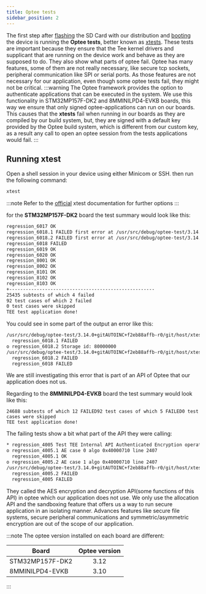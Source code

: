 ```yaml
---
title: Optee tests
sidebar_position: 2
---
```


The first step after [flashing](../technical/BSP/Flashing) the SD Card with our distribution and
[booting](../technical/20.HardwareSetup/20.intro.mdx) the device is running the **Optee tests**, better known as [xtests](https://github.com/OP-TEE/optee_test).
These tests are important because they ensure that the Tee kernel drivers and supplicant that are
running on the device work and behave as they are supposed to do.
They also show what parts of optee fail.
Optee has many features, some of them are not really necessary, like secure tcp
sockets, peripheral communication like SPI or serial ports. As those
features are not necessary for our application, even though some optee
tests fail, they might not be critical.
:::warning
The Optee framework provides the option
to authenticate applications that can be executed in the system.
We use this functionality in STM32MP157F-DK2
and 8MMINILPD4-EVKB boards, this way we ensure that only signed
optee-applications can run on our boards. This causes that the __xtests__ 
fail when running in our boards as they are compiled by our
build system, but, they are signed with a default key provided by the
Optee build system, which is different from our custom key, as a result any call to open an optee session from
the tests applications would fail.
:::

## Running xtest

Open a shell session in your device using either Minicom or SSH. then
run the following command:

```bash
xtest
```

:::note
Refer to the [official](https://optee.readthedocs.io/en/latest/building/gits/optee_test.html) xtest documentation for further options
:::

for the **STM32MP157F-DK2** board the test summary would look like this:

```bash
regression_6017 OK
regression_6018.1 FAILED first error at /usr/src/debug/optee-test/3.14.0+gitAUTOINC+f2eb88affb-r0/git/host/xtest/regression_6000.c:1707
regression_6018.2 FAILED first error at /usr/src/debug/optee-test/3.14.0+gitAUTOINC+f2eb88affb-r0/git/host/xtest/regression_6000.c:1697
regression_6018 FAILED
regression_6019 OK
regression_6020 OK
regression_8001 OK
regression_8002 OK
regression_8101 OK
regression_8102 OK
regression_8103 OK
+-----------------------------------------------------
25435 subtests of which 4 failed
92 test cases of which 2 failed
0 test cases were skipped
TEE test application done!
```

You could see in some part of the output an error like this:

```bash
/usr/src/debug/optee-test/3.14.0+gitAUTOINC+f2eb88affb-r0/git/host/xtest/regression_6000.c:1707: fs_write(&sess, obj, block, block_size) has an unexpected value: 0xffff3024 = TEE_ERROR_TARGET_DEAD, expected 0x0 = TEEC_SUCCESS
  regression_6018.1 FAILED
o regression_6018.2 Storage id: 80000000
/usr/src/debug/optee-test/3.14.0+gitAUTOINC+f2eb88affb-r0/git/host/xtest/regression_6000.c:1697: fs_create(&sess, file_01, sizeof(file_01), 0x00000002, 0, ((void *)0), 0, &obj, storage_id) has an unexpected value: 0xffff0003 = TEEC_ERROR_ACCESS_CONFLICT, expected 0x0 = TEEC_SUCCESS
  regression_6018.2 FAILED
  regression_6018 FAILED

```

We are still investigating this error that is part of an API of Optee
that our application does not us.

Regarding to the **8MMINILPD4-EVKB** board the test summary would look like this:

```text
24688 subtests of which 12 FAILED92 test cases of which 5 FAILED0 test
cases were skipped
TEE test application done!
```

The failing tests show a bit what part of the API they were calling:

```bash
* regression_4005 Test TEE Internal API Authenticated Encryption operations
o regression_4005.1 AE case 0 algo 0x40000710 line 2407
  regression_4005.1 OK
o regression_4005.2 AE case 1 algo 0x40000710 line 2407
/usr/src/debug/optee-test/3.14.0+gitAUTOINC+f2eb88affb-r0/git/host/xtest/regression_4000.c:2625: ta_crypt_cmd_ae_decrypt_final(c, &session, op2, ae_cases[n].ctx + ae_cases[n].in_incr, aeS
  regression_4005.2 FAILED
  regression_4005 FAILED
```

They called the AES encryption and decryption API(some functions of this API) in optee which our application does not use.
We only use the allocation API and the sandboxing feature that offers us a way to
run secure application in an isolating manner. Advances features like secure file systems, secure peripheral communications and
symmetric/asymmetric encryption are out of the scope of our application.

:::note
The optee version installed on each board are different:

| Board           | Optee version |
| --------------- | :-----------: |
| STM32MP157F-DK2 |     3.12      |
| 8MMINILPD4-EVKB |     3.10      |

:::
